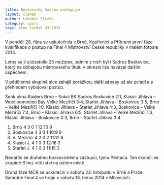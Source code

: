 ```yaml
---
title: Boskovický Sadros postupuje
layout: clanek
author: Lubomír Slezák
category: sport
tags: Brno fotbal 43-2013
---
```


V pondělí 28. října se uskutečnila v Brně, Kopřivnici a Příbrami první fáze kvalifikace o postup na Final 4 Mistrovství České republiky v malém fotbale 2014. 

Letos se jí zúčastnilo 25 mužstev, jedním z nich byl i Sadros Boskovice, který na obhajobu mistrovského titulu v okresní lize navázal dalším úspěchem. 

V pětičlenné skupině sice zahájil porážkou, další zápasy už ale zvládl a s přehledem vybojoval postup. 

Šenk okna Raiders Brno – Sokol BK Sadros Boskovice 2:1, Klasici Jihlava – Woolloomooloo Bay Velké Meziříčí 3:4, Starlet Jihlava – Boskovice 3:5, Brno – Velké Meziříčí 1:0, Klasici Jihlava – Starlet Jihlava 4:3, Boskovice – Velké Meziříčí 7:4, Brno – Klasici Jihlava 6:5, Starlet Jihlava – Velké Meziříčí 1:3, Klasici Jihlava – Boskovice 0:3, Brno – Starlet Jihlava 3:4. 

1. Brno 4 3 0 1 12:10 9 
2. Boskovice 4 3 0 1 16:9 9 
3. V. Meziříčí 4 2 0 2 11:12 6 
4. Klasici J. 4 1 0 3 12:16 3 
5. Starlet J. 4 1 0 3 11:15 3 

Nedařilo se druhému boskovickému zástupci, týmu Pentaca. Ten skončil ve skupině B bez vítězství na pátém místě. 

Druhá fáze MČR se uskuteční v sobotu 23. listopadu v Brně a Praze. Samotné Final 4 se hraje v sobotu 18. ledna 2014 v Milovicích. 